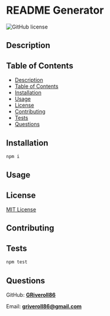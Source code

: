 # README Generator
![GitHub license](https://img.shields.io/badge/license-MIT-blue.svg)
## Description

## Table of Contents
* [Description](#description)
* [Table of Contents](#table-of-contents)
* [Installation](#installation)
* [Usage](#usage)
* [License](#license)
* [Contributing](#contributing)
* [Tests](#tests)
* [Questions](#questions)
## Installation
```bash
npm i
```
## Usage

## License
[MIT License](https://opensource.org/licenses/MIT)
## Contributing

## Tests
```bash
npm test
```
## Questions
GitHub: **[GRiveroll86](https://github.com/GRiveroll86)**

Email: **[griveroll86@gmail.com](mailto:griveroll86@gmail.com)**